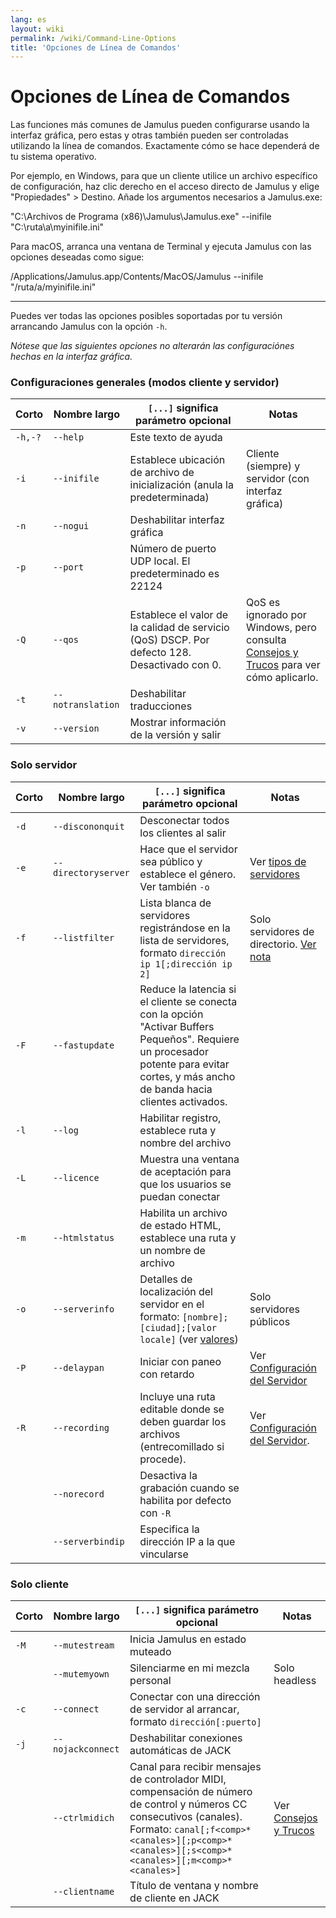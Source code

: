 ```yaml
---
lang: es
layout: wiki
permalink: /wiki/Command-Line-Options
title: 'Opciones de Línea de Comandos'
---
```


# Opciones de Línea de Comandos

Las funciones más comunes de Jamulus pueden configurarse usando la interfaz gráfica, pero estas y otras también pueden ser controladas utilizando la línea de comandos. Exactamente cómo se hace dependerá de tu sistema operativo.

Por ejemplo, en Windows, para que un cliente utilice un archivo específico de configuración, haz clic derecho en el acceso directo de Jamulus y elige "Propiedades" > Destino. Añade los argumentos necesarios a Jamulus.exe:

"C:\Archivos de Programa (x86)\Jamulus\Jamulus.exe" --inifile "C:\ruta\a\myinifile.ini"

Para macOS, arranca una ventana de Terminal y ejecuta Jamulus con las opciones deseadas como sigue:

/Applications/Jamulus.app/Contents/MacOS/Jamulus --inifile "/ruta/a/myinifile.ini"

***

Puedes ver todas las opciones posibles soportadas por tu versión arrancando Jamulus con la opción `-h`.

_Nótese que las siguientes opciones no alterarán las configuraciónes hechas en la interfaz gráfica._

### Configuraciones generales (modos cliente y servidor)

| Corto | Nombre largo | `[...]` significa parámetro opcional | Notas |
|---------|-------------------|--------------------------------------------------------------------------------------------------------------|----------------------------------------------------------|
| `-h,-?` | `--help` | Este texto de ayuda |                                                          |
| `-i` | `--inifile` | Establece ubicación de archivo de inicialización (anula la predeterminada) | Cliente (siempre) y servidor (con interfaz gráfica) |
| `-n` | `--nogui` | Deshabilitar interfaz gráfica |                                                          |
| `-p` | `--port` | Número de puerto UDP local. El predeterminado es 22124 |                                                          |
| `-Q` | `--qos` | Establece el valor de la calidad de servicio (QoS) DSCP. Por defecto 128. Desactivado con 0. | QoS es ignorado por Windows, pero consulta [Consejos y Trucos](Tips-Tricks-More#quality-of-service) para ver cómo aplicarlo. |
| `-t` | `--notranslation` | Deshabilitar traducciones |                                                          |
| `-v` | `--version` | Mostrar información de la versión y salir | |

### Solo servidor

| Corto | Nombre largo | `[...]` significa parámetro opcional | Notas |
|-------|-------------------|----------------------------------------------------------------------------------------------------------------------------|--------------------------------------------------------------------------|
| `-d` | `--discononquit` | Desconectar todos los clientes al salir |                                                                          |
| `-e` | `--directoryserver` | Hace que el servidor sea público y establece el género. Ver también `-o` | Ver [tipos de servidores](Choosing-a-Server-Type#3-directorio) |
| `-f` | `--listfilter` | Lista blanca de servidores registrándose en la lista de servidores, formato `dirección ip 1[;dirección ip 2]` | Solo servidores de directorio. [Ver nota](Choosing-a-Server-Type#3-directorio) |
| `-F` | `--fastupdate` | Reduce la latencia si el cliente se conecta con la opción "Activar Buffers Pequeños". Requiere un procesador potente para evitar cortes, y más ancho de banda hacia clientes activados. |                                                                          |
| `-l` | `--log` | Habilitar registro, establece ruta y nombre del archivo |                                                                          |
| `-L` | `--licence` | Muestra una ventana de aceptación para que los usuarios se puedan conectar |                                                                          |
| `-m` | `--htmlstatus` | Habilita un archivo de estado HTML, establece una ruta y un nombre de archivo |                                                                          |
| `-o` | `--serverinfo` | Detalles de localización del servidor en el formato: `[nombre];[ciudad];[valor locale]` (ver [valores](https://doc.qt.io/qt-5/qlocale.html#Country-enum)) | Solo servidores públicos |
| `-P` | `--delaypan` | Iniciar con paneo con retardo | Ver [Configuración del Servidor](Server-Win-Mac#otras-opciones) |
| `-R` | `--recording` | Incluye una ruta editable donde se deben guardar los archivos (entrecomillado si procede). | Ver [Configuración del Servidor](Server-Win-Mac#grabación). |
|       | `--norecord` | Desactiva la grabación cuando se habilita por defecto con `-R` |                                                                          |
|       | `--serverbindip` | Especifica la dirección IP a la que vincularse |

### Solo cliente

| Corto | Nombre largo | `[...]` significa parámetro opcional | Notas |
|-------|-------------------|---------------------------------------------------------------------------------------------------------------------------|-----------------------------------------------------------------------------|
| `-M` | `--mutestream` | Inicia Jamulus en estado muteado |                                                                             |
|       | `--mutemyown` | Silenciarme en mi mezcla personal | Solo headless |
| `-c` | `--connect` | Conectar con una dirección de servidor al arrancar, formato `dirección[:puerto]` |                                                                             |
| `-j` | `--nojackconnect` | Deshabilitar conexiones automáticas de JACK |                                                                             |
|       | `--ctrlmidich` | Canal para recibir mensajes de controlador MIDI, compensación de número de control y números CC consecutivos (canales). Formato: `canal[;f<comp>*<canales>][;p<comp>*<canales>][;s<comp>*<canales>][;m<comp>*<canales>]` | Ver [Consejos y Trucos](Tips-Tricks-More#utilizar-ctrlmidich-para-controladores-midi) |
|       | `--clientname` | Título de ventana y nombre de cliente en JACK |                                                                             |

